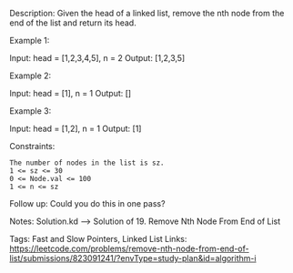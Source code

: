 Description:
Given the head of a linked list, remove the nth node from the end of the list and return its head.

Example 1:

Input: head = [1,2,3,4,5], n = 2
Output: [1,2,3,5]

Example 2:

Input: head = [1], n = 1
Output: []

Example 3:

Input: head = [1,2], n = 1
Output: [1]

Constraints:

    The number of nodes in the list is sz.
    1 <= sz <= 30
    0 <= Node.val <= 100
    1 <= n <= sz

Follow up: Could you do this in one pass?

Notes:
Solution.kd --> Solution of 19. Remove Nth Node From End of List

Tags:
Fast and Slow Pointers, Linked List
Links:
https://leetcode.com/problems/remove-nth-node-from-end-of-list/submissions/823091241/?envType=study-plan&id=algorithm-i
